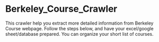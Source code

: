 # Berkeley_Course_Crawler
 
This crawler help you extract more detailed information from Berkeley Course webpage.
Follow the steps below, and have your excel/google sheet/database prepared. You can organize your short list of courses.
